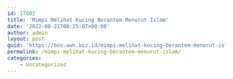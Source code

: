 ```yaml
---
id: 17602
title: 'Mimpi Melihat Kucing Berantem Menurut Islam'
date: '2022-08-21T08:25:07+00:00'
author: admin
layout: post
guid: 'https://bos.awn.biz.id/mimpi-melihat-kucing-berantem-menurut-islam/'
permalink: /mimpi-melihat-kucing-berantem-menurut-islam/
categories:
    - Uncategorized
---
```


